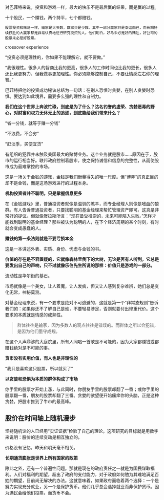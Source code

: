 对巴菲特来说，投资和游戏一样，最大的快乐不是最后赢的结果，而是赢的过程。

十个股民，一个赚钱，两个持平，七个都赔钱。

```
股票投资和赌马一样，输家是大多数，赢家只是少数。其中一部分赢家只是幸运而已，而长期持续获胜的大赢家都是非常认真地进行研究投资的人，他们明白，好马未必是好的赌注，好公司的股票未必是好股票。

```



crossover experience

“投资必须是理性的，你如果不能理解它，就不要做。”

“我很理性。很多人的智商比我的更高，很多人的工作时间也比我的更长，很多人还比我更努力，但我做事更加理性。你必须能够控制自己，不要让情感左右你的理智。”

巴菲特把他的投资成功秘诀总结为一句话：在别人恐惧时贪婪，在别人贪婪时恐惧。要达到如此境界，需要多么强的理性和自制力。



**我们在这个世界上奔波忙碌，到底是为了什么？沽名钓誉的虚荣、贪婪恶毒的野心，对财富和权力无休无止的追逐，到底能给我们带来什么？**

“省一分钱，就等于赚一分钱” 

“不浪费，不会穷” 

“赶淡季，买便宜货”

有组织的犯罪并未触及美国最大的赌博业务。这个业务就是股市……原因在于，股市的运行相当好。联邦政府控制着股市，使之保持诚信和信息的完整性，从而使股市成为最难掌控的市场。

这是一场关于金钱的游戏，金钱是我们衡量得失的唯一尺度。但“博弈”的真正目的却不是金钱，而是这场游戏进行的过程本身。

**机构投资者并不聪明，只是掌握信息更多**

在《金钱游戏》里，普通投资者就像是温驯的羔羊，而专业经理人则像是嗜血的狼群。有人告诉普通投资者，只要找聪明的基金经理来帮忙管理资产即可。这真是非常好的提议。但就像贺拉斯所言：“现在备受推崇的，未来可能陷入失败。”怎样才能找到聪明的基金经理？那些被认为聪明的人，在下个经济周期的某个时刻，有时就会变成愚蠢的人。

**赚钱的第一条法则就是不要亏损本金**



这是一本讲述外表、实质、身份、忧虑与金钱的书。

**价值的存在是不容置疑的，它就像森林里倒下的大树，无论是否有人听到，它总是要发出自己的声响，只不过就像乐伯先生所说的那样：价值只是游戏的一部分。**

流动性是华尔街的基石。

市场就像是一个美女，让人着魔，让人发疯，但又让人感到复杂难辨，她们总是变化无常，神秘莫测。

对基金经理来说，有一个要求是绝对不可逃避的，这就是第一个“非常态规则”告诉我们的：如果你还不了解自己是谁，不要轻易涉足，否则就要付出惨重代价。这个要求的本质就是情感的成熟性。

> 群体往往是输家，因为多数人的观点往往是错误的。而群体之所以会犯错，是因为他们墨守成规。

在这个人声鼎沸的大庭院里，所有人同唱一首歌是不可能的，因为大家都赚钱或都赔钱绝对是不可能的事。

**货币没有实用价值，而人也是非理性的**

“我只是喜欢这只股票，所以就买了”

**以贪婪和恐惧为本质的群体构成了市场**

你手里的股票才开始上涨，与此同时，你朋友手里的股票却翻了一番；或你手里的股票翻一番，朋友的股票却翻了三番。贪婪的欲望便开始瘙痒你的头脑，正是这种贪婪，把股市推到了牛市的最高峰。

## 股价在时间轴上随机漫步

坚持随机论的人已经用“实证证据”检验了自己的理论，这项研究的目标就是用数字来说明：股价的连续变动是相互独立的。

价格没有记忆，昨天和明天毫不相关。

**长期通货膨胀是世界上所有国家的政策**

除此之外，还有一个普遍性问题。那就是现在的政府责任之一就是为国民谋取福利。人们对福利的期望，超出了政府的支付能力，对于政府如何勉为其难地满足百姓的期望，目前尚无解决的办法。这就意味着，如果政府面临着两个选择：一个是努力实现充分就业，另一个是保护货币。他们几乎总会选择就业而非保护货币。因为选民会给他们投票，而货币不会。







